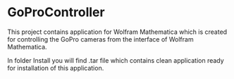 # GoProController

This project contains application for Wolfram Mathematica which is created for controlling the GoPro cameras from the interface of Wolfram Mathematica.

In folder Install you will find .tar file which contains clean application ready for installation  of this application.
